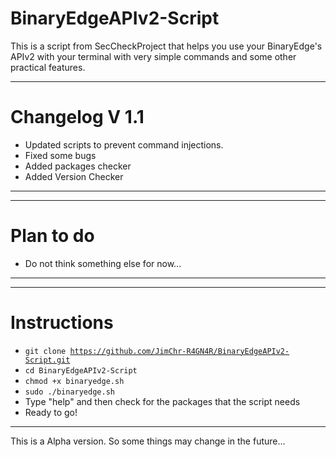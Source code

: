 # BinaryEdgeAPIv2-Script

This is a script from SecCheckProject that helps you use your BinaryEdge's APIv2 with your terminal with very simple commands and some other practical features.

------------------------------------------------
# Changelog V 1.1
- Updated scripts to prevent command injections.
- Fixed some bugs
- Added packages checker
- Added Version Checker
------------------------------------------------

------------------------------------------------
# Plan to do
- Do not think something else for now...
------------------------------------------------

------------------------------------------------
# Instructions
- <code>git clone https://github.com/JimChr-R4GN4R/BinaryEdgeAPIv2-Script.git</code>
- <code>cd BinaryEdgeAPIv2-Script</code>
- <code>chmod +x binaryedge.sh</code>
- <code>sudo ./binaryedge.sh</code>
- Type "help" and then check for the packages that the script needs
- Ready to go!
------------------------------------------------


This is a Alpha version. So some things may change in the future...
